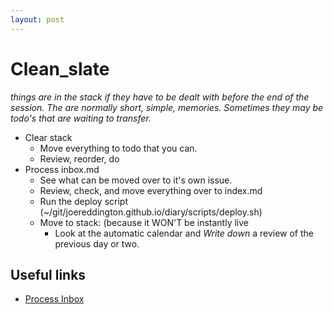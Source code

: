 ```yaml
---
layout: post
---
```

# Clean_slate
  _things are in the stack if they have to be dealt with before the end of the session. The are normally short, simple, memories. Sometimes they may be todo's that are waiting to transfer._
* Clear stack 
  * Move everything to todo that you can. 
  * Review, reorder, do 
* Process inbox.md
  * See what can be moved over to it's own issue. 
  * Review, check, and move everything over to index.md
  * Run the deploy script  (~/git/joereddington.github.io/diary/scripts/deploy.sh)
  * Move to stack: (because it WON'T be instantly live
    * Look at the automatic calendar and *Write down* a review of the previous day or two.  

## Useful links 
* [Process Inbox](process_inbox)
